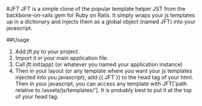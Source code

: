 #JFT
JFT is a simple clone of the popular template helper JST from the backbone-on-rails gem for Ruby on Rails. It simply wraps your js templates up in a dictionary and injects them as a global object (named JFT) into your javascript.

##Usage
1. Add jft.py to your project. 
2. Import it in your main application file. 
3. Call jft.init(app) (or whatever you named your application instance)
4. Then in your layout (or any template where you want your js templates injected into you javascript), add {{ JFT }} to the head  tag of your html. Then in your javascript, you can access any template with JFT['path relative to /assets/js/templates/']. It is probably best to put it at the top of your head tag.
